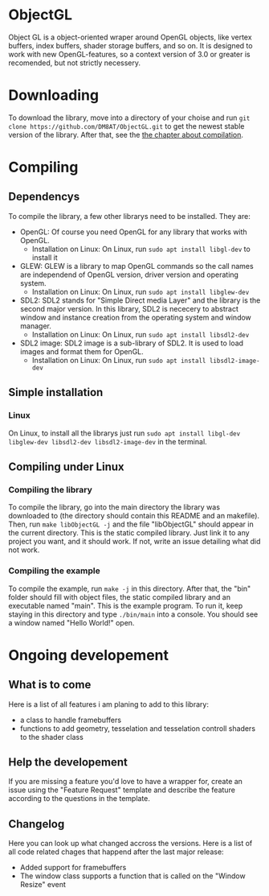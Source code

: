 # ObjectGL
Object GL is a object-oriented wraper around OpenGL objects, like vertex buffers, index buffers, shader storage buffers, and so on. It is designed to work with new OpenGL-features, so a context version of 3.0 or greater is recomended, but not strictly necessery. 
# Downloading
To download the library, move into a directory of your choise and run `git clone https://github.com/DM8AT/ObjectGL.git` to get the newest stable version of the library. After that, see the [the chapter about compilation](#compiling). 
# Compiling
## Dependencys
To compile the library, a few other librarys need to be installed. They are:
 - OpenGL: Of course you need OpenGL for any library that works with OpenGL. 
    - Installation on Linux: On Linux, run `sudo apt install libgl-dev` to install it
 - GLEW: GLEW is a library to map OpenGL commands so the call names are independend of OpenGL version, driver version and operating system. 
    - Installation on Linux: On Linux, run `sudo apt install libglew-dev`
 - SDL2: SDL2 stands for "Simple Direct media Layer" and the library is the second major version. In this library, SDL2 is nececery to abstract window and instance creation from the operating system and window manager. 
    - Installation on Linux: On Linux, run `sudo apt install libsdl2-dev`
 - SDL2 image: SDL2 image is a sub-library of SDL2. It is used to load images and format them for OpenGL. 
    - Installation on Linux: On Linux, run `sudo apt install libsdl2-image-dev`
## Simple installation
### Linux
On Linux, to install all the librarys just run 
`sudo apt install libgl-dev libglew-dev libsdl2-dev libsdl2-image-dev` in the terminal. 
## Compiling under Linux
### Compiling the library
To compile the library, go into the main directory the library was downloaded to (the directory should contain this README and an makefile). Then, run `make libObjectGL -j` and the file "libObjectGL" should appear in the current directory. This is the static compiled library. Just link it to any project you want, and it should work. If not, write an issue detailing what did not work. 
### Compiling the example
To compile the example, run `make -j` in this directory. After that, the "bin" folder should fill with object files, the static compiled library and an executable named "main". This is the example program. To run it, keep staying in this directory and type `./bin/main` into a console. You should see a window named "Hello World!" open. 

# Ongoing developement
## What is to come
Here is a list of all features i am planing to add to this library:
- a class to handle framebuffers
- functions to add geometry, tesselation and tesselation controll shaders to the shader class

## Help the developement
If you are missing a feature you'd love to have a wrapper for, create an issue using the "Feature Request" template and describe the feature according to the questions in the template. 

## Changelog
Here you can look up what changed accross the versions. 
Here is a list of all code related chages that happend after the last major release:
- Added support for framebuffers
- The window class supports a function that is called on the "Window Resize" event